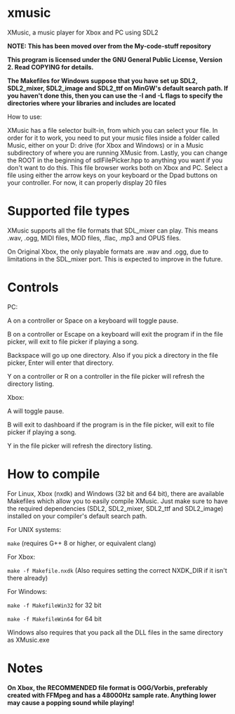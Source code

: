 # xmusic
XMusic, a music player for Xbox and PC using SDL2

**NOTE: This has been moved over from the My-code-stuff repository**

**This program is licensed under the GNU General Public License, Version 2. Read COPYING for details.**

**The Makefiles for Windows suppose that you have set up SDL2, SDL2\_mixer, SDL2\_image and SDL2\_ttf on MinGW's default search path. If you haven't done this, then you can use the -I and -L flags to specify the directories where your libraries and includes are located**

How to use:

XMusic has a file selector built-in, from which you can select your file. In order for it to work, you need to put your music files inside a folder called Music, either on your D: drive (for Xbox and Windows) or in a Music subdirectory of where you are running XMusic from. Lastly, you can change the ROOT in the beginning of sdlFilePicker.hpp to anything you want if you don't want to do this.  This file browser works both on Xbox and PC. Select a file using either the arrow keys on your keyboard or the Dpad buttons on your controller. For now, it can properly display 20 files

# Supported file types

XMusic supports all the file formats that SDL\_mixer can play. This means .wav, .ogg, MIDI files, MOD files, .flac, .mp3 and OPUS files.

On Original Xbox, the only playable formats are .wav and .ogg, due to limitations in the SDL\_mixer port. This is expected to improve in the future.

# Controls
PC:

A on a controller or Space on a keyboard will toggle pause.

B on a controller or Escape on a keyboard will exit the program if in the file picker, will exit to file picker if playing a song.

Backspace will go up one directory. Also if you pick a directory in the file picker, Enter will enter that directory.

Y on a controller or R on a controller in the file picker will refresh the directory listing.

Xbox:

A will toggle pause.

B will exit to dashboard if the program is in the file picker, will exit to file picker if playing a song.

Y in the file picker will refresh the directory listing.

# How to compile

For Linux, Xbox (nxdk) and Windows (32 bit and 64 bit), there are available Makefiles which allow you to easily compile XMusic. Just make sure to have the required dependencies (SDL2, SDL2_mixer, SDL2_ttf and SDL2_image) installed on your compiler's default search path.

For UNIX systems:

`make` (requires G++ 8 or higher, or equivalent clang)

For Xbox:

`make -f Makefile.nxdk` (Also requires setting the correct NXDK_DIR if it isn't there already)

For Windows:

`make -f MakefileWin32` for 32 bit

`make -f MakefileWin64` for 64 bit

Windows also requires that you pack all the DLL files in the same directory as XMusic.exe

# Notes

**On Xbox, the RECOMMENDED file format is OGG/Vorbis, preferably created
with FFMpeg and has a 48000Hz sample rate. Anything lower may cause 
a popping sound while playing!**